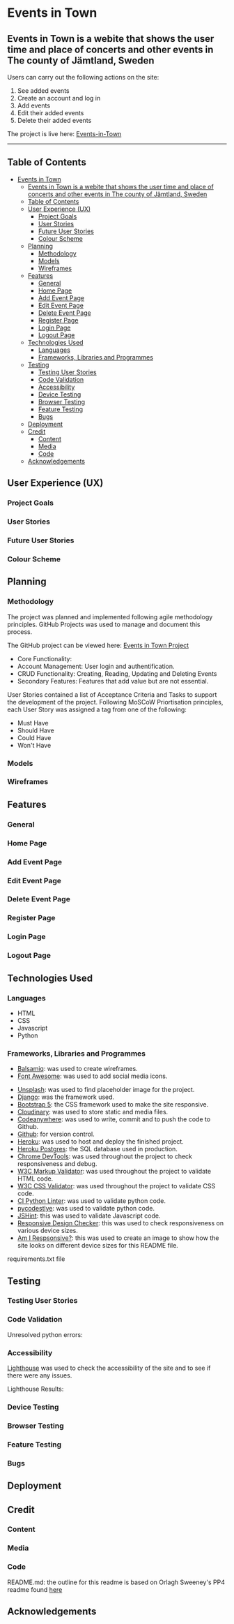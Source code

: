 # Events in Town

## Events in Town is a webite that shows the user time and place of concerts and other events in The county of Jämtland, Sweden

Users can carry out the following actions on the site:

1. See added events
2. Create an account and log in
3. Add events
4. Edit their added events
5. Delete their added events

The project is live here: [Events-in-Town](link)

___

## Table of Contents

- [Events in Town](#events-in-town)
  - [Events in Town is a webite that shows the user time and place of concerts and other events in The county of Jämtland, Sweden](#events-in-town-is-a-webite-that-shows-the-user-time-and-place-of-concerts-and-other-events-in-the-county-of-jämtland-sweden)
  - [Table of Contents](#table-of-contents)
  - [User Experience (UX)](#user-experience-ux)
    - [Project Goals](#project-goals)
    - [User Stories](#user-stories)
    - [Future User Stories](#future-user-stories)
    - [Colour Scheme](#colour-scheme)
  - [Planning](#planning)
    - [Methodology](#methodology)
    - [Models](#models)
    - [Wireframes](#wireframes)
  - [Features](#features)
    - [General](#general)
    - [Home Page](#home-page)
    - [Add Event Page](#add-event-page)
    - [Edit Event Page](#edit-event-page)
    - [Delete Event Page](#delete-event-page)
    - [Register Page](#register-page)
    - [Login Page](#login-page)
    - [Logout Page](#logout-page)
  - [Technologies Used](#technologies-used)
    - [Languages](#languages)
    - [Frameworks, Libraries and Programmes](#frameworks-libraries-and-programmes)
  - [Testing](#testing)
    - [Testing User Stories](#testing-user-stories)
    - [Code Validation](#code-validation)
    - [Accessibility](#accessibility)
    - [Device Testing](#device-testing)
    - [Browser Testing](#browser-testing)
    - [Feature Testing](#feature-testing)
    - [Bugs](#bugs)
  - [Deployment](#deployment)
  - [Credit](#credit)
    - [Content](#content)
    - [Media](#media)
    - [Code](#code)
  - [Acknowledgements](#acknowledgements)

## User Experience (UX)

### Project Goals

### User Stories

### Future User Stories

### Colour Scheme

## Planning

### Methodology

The project was planned and implemented following agile methodology principles. GitHub Projects was used to manage and document this process.

The GitHub project can be viewed here: [Events in Town Project](https://github.com/users/PjHurtig/projects/6)

- Core Functionality:
- Account Management: User login and authentification.
- CRUD Functionality: Creating, Reading, Updating and Deleting Events
- Secondary Features: Features that add value but are not essential.  

User Stories contained a list of Acceptance Criteria and Tasks to support the development of the project.
Following MoSCoW Priortisation principles, each User Story was assigned a tag from one of the following:

- Must Have
- Should Have
- Could Have
- Won't Have

### Models

### Wireframes

## Features

### General

### Home Page

### Add Event Page

### Edit Event Page

### Delete Event Page

### Register Page

### Login Page

### Logout Page

## Technologies Used

### Languages

- HTML
- CSS
- Javascript
- Python

### Frameworks, Libraries and Programmes

- [Balsamiq](https://balsamiq.com/): was used to create wireframes.
- [Font Awesome](https://fontawesome.com/): was used to add social media icons.
<!-- - [Fontpair](https://www.fontpair.co/): was used to find fonts that compliment each other. -->
<!-- - [Google Fonts](https://fonts.google.com/): was used to import fonts into the website. -->
<!-- - [Coolers](https://coolors.co/): this was used to create a colour pallete for the website. -->
- [Unsplash](https://www.unsplash.com/): was used to find placeholder image for the project.
- [Django](https://www.djangoproject.com/): was the framework used.
- [Bootstrap 5](https://getbootstrap.com/): the CSS framework used to make the site responsive.
- [Cloudinary](https://cloudinary.com/): was used to store static and media files.
- [Codeanywhere](https://codeanywhere.com/): was used to write, commit and to push the code to Github.
- [Github](https://github.com/): for version control.
- [Heroku](https://dashboard.heroku.com/login): was used to host and deploy the finished project.
- [Heroku Postgres](https://devcenter.heroku.com/articles/heroku-postgresql): the SQL database used in production.
- [Chrome DevTools](https://developer.chrome.com/docs/devtools/): was used throughout the project to check responsiveness and debug.
- [W3C Markup Validator](https://validator.w3.org/): was used throughout the project to validate HTML code.
- [W3C CSS Validator](https://jigsaw.w3.org/css-validator/): was used throughout the project to validate CSS code.
- [CI Python Linter](https://pep8ci.herokuapp.com/): was used to validate python code.
- [pycodestlye](https://pypi.org/project/pycodestyle/): was used to validate python code.
- [JSHint](https://jshint.com/): this was used to validate Javascript code.
- [Responsive Design Checker](https://www.responsivedesignchecker.com/): this was used to check responsiveness on various device sizes.
- [Am I Respsonsive?](https://ui.dev/amiresponsive): this was used to create an image to show how the site looks on different device sizes for this README file.

requirements.txt file

## Testing

### Testing User Stories

### Code Validation

Unresolved python errors:

### Accessibility

[Lighthouse](https://developer.chrome.com/docs/lighthouse/overview/) was used to check the accessibility of the site and to see if there were any issues.

Lighthouse Results:

### Device Testing

### Browser Testing

### Feature Testing

### Bugs

## Deployment

## Credit

### Content

### Media

### Code

README.md: the outline for this readme is based on Orlagh Sweeney's PP4 readme found [here](https://github.com/orlagh-sweeney/the-big-review/blob/main/README.md)

## Acknowledgements
